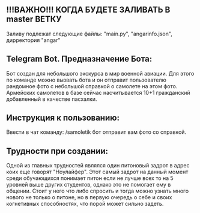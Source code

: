 ##  !!!ВАЖНО!!! КОГДА БУДЕТЕ ЗАЛИВАТЬ В master ВЕТКУ
Заливу подлежат следующие файлы: "main.py", "angarinfo.json", дирректория "angar"
## Telegram Bot. Предназначение Бота:
Бот создан для небольшого экскурса в мир военной авиации. Для этого по команде можно вызвать бота и он отправит пользователю рандомное фото с небольшой справкой о самолете на этом фото. Армейских самолетов в базе сейчас насчитывается 10+1 гражданский добавленный в качестве пасхалки.
## Инструкция к пользованию:
Ввести в чат команду:  /samoletik  бот отправит вам фото со справкой.
## Трудности при создании:
Одной из главных трудностей являлся один питоновый задрот в адрес коих еще говорят "Ноулайфер". Этот самый задрот на данный момент среди обучающихся понимает питон если не лучше всех то на 5 уровней выше других студентов, однако это не помогает ему в общении. Стоит у него что либо спросить и тогда можно узнать много нового не только о питоне, но в первую очередь о себе и своих когнетивных способностях, что порой может сильно задеть.
